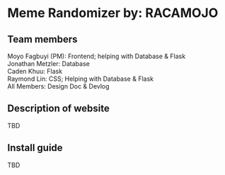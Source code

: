 # Meme Randomizer by: RACAMOJO
## Team members
Moyo Fagbuyi (PM): Frontend; helping with Database & Flask <br>
Jonathan Metzler: Database <br>
Caden Khuu: Flask <br>
Raymond Lin: CSS; Helping with Database & Flask <br>
All Members: Design Doc & Devlog <br>

## Description of website
TBD

## Install guide
TBD
